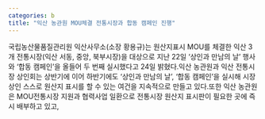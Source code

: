 ```yaml
---
categories: b
title: "익산 농관원 MOU체결 전통시장과 합동 캠페인 진행"
---
```

국립농산물품질관리원 익산사무소(소장 황용규)는 원산지표시 MOU를 체결한 익산 3개 전통시장(익산 서동, 중앙, 북부시장)을 대상으로 지난 22일 ‘상인과 만남의 날’ 행사와 ‘합동 캠페인’을 올들어 두 번째 실시했다고 24일 밝혔다.익산 농관원과 익산 전통시장 상인회는 상반기에 이어 하반기에도 ‘상인과 만남의 날’, ‘합동 캠페인’을 실시해 시장상인 스스로 원산지 표시를 할 수 있는 여건을 지속적으로 만들고 있다.또한 익산 농관원은 MOU전통시장 지원과 협력사업 일환으로 전통시장 원산지 표시판이 필요한 곳에 즉시 배부하고 있고,